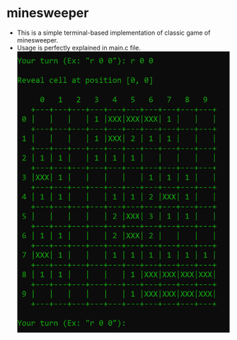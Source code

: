 # minesweeper

- This is a simple terminal-based implementation of classic game of minesweeper.
- Usage is perfectly explained in main.c file.
![](https://github.com/ejdam87/minesweeper/blob/master/showcase.png)
